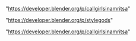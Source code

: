 "https://developer.blender.org/p/callgirlsinamritsa"

 
"https://developer.blender.org/p/stylegods"


"https://developer.blender.org/p/callgirlsinamritsa"


 
